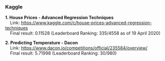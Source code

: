 ### Kaggle

**1. House Prices - Advanced Regression Techniques**  
&nbsp;&nbsp;&nbsp; Link: https://www.kaggle.com/c/house-prices-advanced-regression-techniques   
&nbsp;&nbsp;&nbsp; Final result: 0.11528 (Leaderboard Ranking: 335/4558 as of 19 April 2020)

**2. Predicting Temperature - Dacon**   
&nbsp;&nbsp;&nbsp; Link: https://www.dacon.io/competitions/official/235584/overview/  
&nbsp;&nbsp;&nbsp; Final result: 5.71998 (Leaderboard Ranking: 30/980)  
